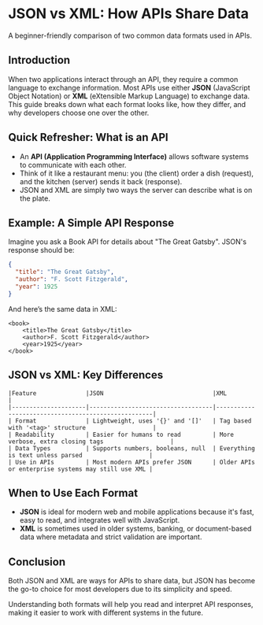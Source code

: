 # JSON vs XML: How APIs Share Data
A beginner-friendly comparison of two common data formats used in APIs.

## Introduction
When two applications interact through an API, they require a common language to exchange information. Most APIs use either **JSON** (JavaScript Object Notation) or **XML** (eXtensible Markup Language) to exchange data. 
This guide breaks down what each format looks like, how they differ, and why developers choose one over the other. 

## Quick Refresher: What is an API 
- An **API (Application Programming Interface)** allows software systems to communicate with each other.  
- Think of it like a restaurant menu: you (the client) order a dish (request), and the kitchen (server) sends it back (response).  
- JSON and XML are simply two ways the server can describe what is on the plate.
## Example: A Simple API Response 
Imagine you ask a Book API for details about "The Great Gatsby". 
JSON's response should be:

```json
{
  "title": "The Great Gatsby",
  "author": "F. Scott Fitzgerald",
  "year": 1925
}
```
And here’s the same data in XML:
```
<book>
    <title>The Great Gatsby</title>
    <author>F. Scott Fitzgerald</author>
    <year>1925</year>
</book>
```
## JSON vs XML: Key Differences
```
|Feature              |JSON                               |XML                                                 |
|---------------------|-----------------------------------|----------------------------------------------------|
| Format              | Lightweight, uses '{}' and '[]'   | Tag based with '<tag>' structure                   |
| Readability         | Easier for humans to read         | More verbose, extra closing tags                   |
| Data Types          | Supports numbers, booleans, null  | Everything is text unless parsed                   |
| Use in APIs         | Most modern APIs prefer JSON      | Older APIs or enterprise systems may still use XML |
```
## When to Use Each Format
- **JSON** is ideal for modern web and mobile applications because it's fast, easy to read, and integrates well with JavaScript.  
- **XML** is sometimes used in older systems, banking, or document-based data where metadata and strict validation are important.
## Conclusion
Both JSON and XML are ways for APIs to share data, but JSON has become the go-to choice for most developers due to its simplicity and speed.  

Understanding both formats will help you read and interpret API responses, making it easier to work with different systems in the future.


